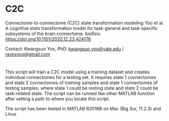 # C2C
Connectome-to-connectome (C2C) state transformation modeling
Yoo et al. A cognitive state transformation model for task-general and task-specific subsystems of the brain connectome. bioRxiv. https://doi.org/10.1101/2020.12.23.424176

Contact: Kwangsun Yoo, PhD. kwangsun.yoo@yale.edu / rayksyoo@gmail.com

# 
This script will train a C2C model using a training dataset and creates individual connectomes for a testing set.  It requires state 1 connectomes and state 2 connectomes of training samples and state 1 connectomes of testing samples, where state 1 could be resting state and state 2 could be task-related state.
The script can be runned like other MATLAB function after setting a path to where you locate this script.

The script has been tested in MATLAB R2016B on Mac (Big Sur, 11.2.3) and Linux

